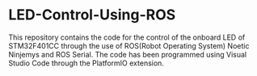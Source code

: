 # LED-Control-Using-ROS

This repository contains the code for the control of the onboard LED of STM32F401CC through the use of ROS(Robot Operating System) Noetic Ninjemys and ROS Serial.
The code has been programmed using Visual Studio Code through the PlatformIO extension.
